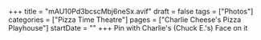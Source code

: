 +++
title = "mAU10Pd3bcscMbj6neSx.avif"
draft = false
tags = ["Photos"]
categories = ["Pizza Time Theatre"]
pages = ["Charlie Cheese's Pizza Playhouse"]
startDate = ""
+++
Pin with Charlie's (Chuck E.'s) Face on it
